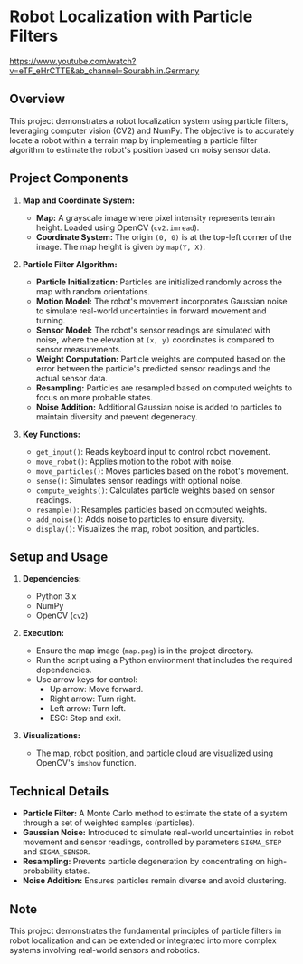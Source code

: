 # Robot Localization with Particle Filters
https://www.youtube.com/watch?v=eTF_eHrCTTE&ab_channel=Sourabh.in.Germany
## Overview

This project demonstrates a robot localization system using particle filters, leveraging computer vision (CV2) and NumPy. The objective is to accurately locate a robot within a terrain map by implementing a particle filter algorithm to estimate the robot's position based on noisy sensor data.

## Project Components

1. **Map and Coordinate System:**
   - **Map:** A grayscale image where pixel intensity represents terrain height. Loaded using OpenCV (`cv2.imread`).
   - **Coordinate System:** The origin `(0, 0)` is at the top-left corner of the image. The map height is given by `map(Y, X)`.

2. **Particle Filter Algorithm:**
   - **Particle Initialization:** Particles are initialized randomly across the map with random orientations.
   - **Motion Model:** The robot's movement incorporates Gaussian noise to simulate real-world uncertainties in forward movement and turning.
   - **Sensor Model:** The robot's sensor readings are simulated with noise, where the elevation at `(x, y)` coordinates is compared to sensor measurements.
   - **Weight Computation:** Particle weights are computed based on the error between the particle's predicted sensor readings and the actual sensor data.
   - **Resampling:** Particles are resampled based on computed weights to focus on more probable states.
   - **Noise Addition:** Additional Gaussian noise is added to particles to maintain diversity and prevent degeneracy.

3. **Key Functions:**
   - `get_input()`: Reads keyboard input to control robot movement.
   - `move_robot()`: Applies motion to the robot with noise.
   - `move_particles()`: Moves particles based on the robot's movement.
   - `sense()`: Simulates sensor readings with optional noise.
   - `compute_weights()`: Calculates particle weights based on sensor readings.
   - `resample()`: Resamples particles based on computed weights.
   - `add_noise()`: Adds noise to particles to ensure diversity.
   - `display()`: Visualizes the map, robot position, and particles.

## Setup and Usage

1. **Dependencies:**
   - Python 3.x
   - NumPy
   - OpenCV (`cv2`)

2. **Execution:**
   - Ensure the map image (`map.png`) is in the project directory.
   - Run the script using a Python environment that includes the required dependencies.
   - Use arrow keys for control:
     - Up arrow: Move forward.
     - Right arrow: Turn right.
     - Left arrow: Turn left.
     - ESC: Stop and exit.

3. **Visualizations:**
   - The map, robot position, and particle cloud are visualized using OpenCV's `imshow` function.

## Technical Details

- **Particle Filter:** A Monte Carlo method to estimate the state of a system through a set of weighted samples (particles).
- **Gaussian Noise:** Introduced to simulate real-world uncertainties in robot movement and sensor readings, controlled by parameters `SIGMA_STEP` and `SIGMA_SENSOR`.
- **Resampling:** Prevents particle degeneration by concentrating on high-probability states.
- **Noise Addition:** Ensures particles remain diverse and avoid clustering.

## Note

This project demonstrates the fundamental principles of particle filters in robot localization and can be extended or integrated into more complex systems involving real-world sensors and robotics.

